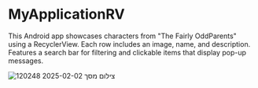 # MyApplicationRV
 This Android app showcases characters from "The Fairly OddParents" using a RecyclerView. Each row includes an image, name, and description.
 Features a search bar for filtering and clickable items that display pop-up messages.

![צילום מסך 2025-02-02 120248](https://github.com/user-attachments/assets/db59e012-0ba3-4266-bb6a-3b0b5e376d6b)


